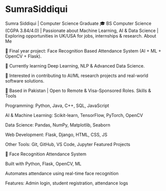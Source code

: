 # SumraSiddiqui
Sumra Siddiqui | Computer Science Graduate  🎓 BS Computer Science (CGPA 3.84/4.0) | Passionate about Machine Learning, AI &amp; Data Science | Exploring opportunities in UK/USA for jobs, internships &amp; research.
About Me

🎯 Final year project: Face Recognition Based Attendance System (AI + ML + OpenCV + Flask).

🌱 Currently learning Deep Learning, NLP & Advanced Data Science.

🚀 Interested in contributing to AI/ML research projects and real-world software solutions.

📍 Based in Pakistan | Open to Remote & Visa-Sponsored Roles.
Skills & Tools

Programming: Python, Java, C++, SQL, JavaScript

AI & Machine Learning: Scikit-learn, TensorFlow, PyTorch, OpenCV

Data Science: Pandas, NumPy, Matplotlib, Seaborn

Web Development: Flask, Django, HTML, CSS, JS

Other Tools: Git, GitHub, VS Code, Jupyter
Featured Projects

🔹 Face Recognition Attendance System

Built with Python, Flask, OpenCV, ML

Automates attendance using real-time face recognition

Features: Admin login, student registration, attendance logs
